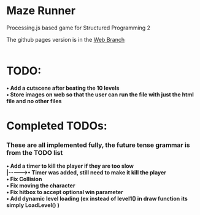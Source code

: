 # Maze Runner
Processing.js based game for Structured Programming 2

The github pages version is in the [Web Branch](https://github.com/IvanButBetter/MazeRunner/tree/web) <br>
<br>
# TODO: <br>

<b>• Add a cutscene after beating the 10 levels <br>
<b>• Store images on web so that the user can run the file with just the html file and no other files <br>
  
# Completed TODOs: <br>
### These are all implemented fully, the future tense grammar is from the TODO list <br>
<b>• Add a timer to kill the player if they are too slow <br>
<b>|----->• Timer was added, still need to make it kill the player <b> <br>
<b>• Fix Collision <br>
<b>• Fix moving the character <br>
<b>• Fix hitbox to accept optional win parameter <br>
<b>• Add dynamic level loading (ex instead of level1() in draw function its simply LoadLevel()  )

